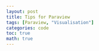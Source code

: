 ```yaml
---
layout: post
title: Tips for Paraview
tags: [Paraview, "Visualisation"]
categories: code
toc: true
math: true
---
```



